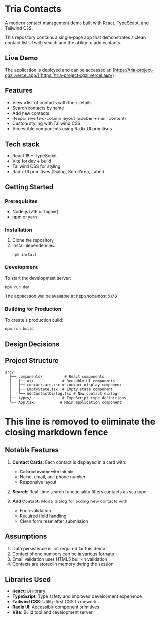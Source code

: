 # Tria Contacts
A modern contact management demo built with React, TypeScript, and Tailwind CSS.

This repository contains a single-page app that demonstrates a clean contact list UI with search and the ability to add contacts.

## Live Demo

The application is deployed and can be accessed at: [https://tria-project-cgzi.vercel.app/](https://tria-project-cgzi.vercel.app/)

## Features

- View a list of contacts with their details
- Search contacts by name
- Add new contacts
- Responsive two-column layout (sidebar + main content)
- Custom styling with Tailwind CSS
- Accessible components using Radix UI primitives

## Tech stack

- React 18 + TypeScript
- Vite for dev + build
- Tailwind CSS for styling
- Radix UI primitives (Dialog, ScrollArea, Label)

## Getting Started

### Prerequisites

- Node.js (v16 or higher)
- npm or yarn

### Installation

1. Clone the repository
2. Install dependencies:
   ```bash
   npm install
   ```

### Development

To start the development server:

```bash
npm run dev
```

The application will be available at http://localhost:5173

### Building for Production

To create a production build:

```bash
npm run build
```

## Design Decisions


## Project Structure

```
src/
  ├── components/          # React components
  │   ├── ui/             # Reusable UI components
  │   ├── ContactCard.tsx # Contact display component
  │   ├── EmptyState.tsx  # Empty state component
  │   └── AddContactDialog.tsx # New contact dialog
  ├── types/              # TypeScript type definitions
  └── App.tsx            # Main application component
```
   # This line is removed to eliminate the closing markdown fence
## Notable Features

1. **Contact Cards**: Each contact is displayed in a card with:
   - Colored avatar with initials
   - Name, email, and phone number
   - Responsive layout

2. **Search**: Real-time search functionality filters contacts as you type

3. **Add Contact**: Modal dialog for adding new contacts with:
   - Form validation
   - Required field handling
   - Clean form reset after submission

## Assumptions

1. Data persistence is not required for this demo
2. Contact phone numbers can be in various formats
3. Email validation uses HTML5 built-in validation
4. Contacts are stored in memory during the session

## Libraries Used

- **React**: UI library
- **TypeScript**: Type safety and improved development experience
- **Tailwind CSS**: Utility-first CSS framework
- **Radix UI**: Accessible component primitives
- **Vite**: Build tool and development server